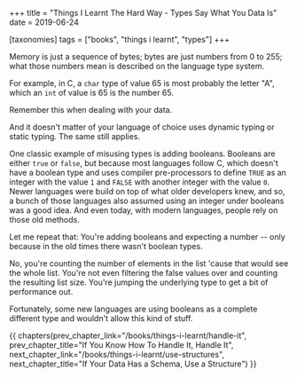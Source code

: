 +++
title = "Things I Learnt The Hard Way - Types Say What You Data Is"
date = 2019-06-24

[taxonomies]
tags = ["books", "things i learnt", "types"]
+++

Memory is just a sequence of bytes; bytes are just numbers from 0 to 255; what
those numbers mean is described on the language type system.

<!-- more -->

For example, in C, a `char` type of value 65 is most probably the letter "A",
which an `int` of value is 65 is the number 65.

Remember this when dealing with your data.

And it doesn't matter of your language of choice uses dynamic typing or static
typing. The same still applies.

One classic example of misusing types is adding booleans. Booleans are either
`true` or `false`, but because most languages follow C, which doesn't have a
boolean type and uses compiler pre-processors to define `TRUE` as an integer
with the value `1` and `FALSE` with another integer with the value `0`. Newer
languages were build on top of what older developers knew, and so, a bunch of
those languages also assumed using an integer under booleans was a good idea.
And even today, with modern languages, people rely on those old methods.

Let me repeat that: You're adding booleans and expecting a number -- only
because in the old times there wasn't boolean types.

No, you're counting the number of elements in the list 'cause that would see
the whole list. You're not even filtering the false values over and counting
the resulting list size. You're jumping the underlying type to get a bit of
performance out.

Fortunately, some new languages are using booleans as a complete different
type and wouldn't allow this kind of stuff.

{{ chapters(prev_chapter_link="/books/things-i-learnt/handle-it", prev_chapter_title="If You Know How To Handle It, Handle It", next_chapter_link="/books/things-i-learnt/use-structures", next_chapter_title="If Your Data Has a Schema, Use a Structure") }}
